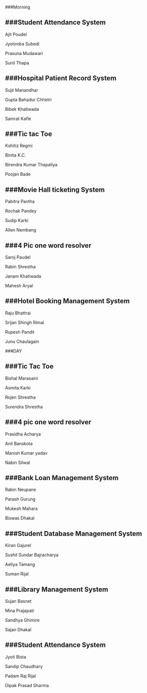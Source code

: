###Morning

###Student Attendance System
--------------------------------------------------------
Ajit Poudel

Jyotindra Subedi

Prasuna Mudawari

Sunil Thapa

###Hospital Patient Record System
--------------------------------------------------------
Sujit Manandhar

Gupta Bahadur Chhetri

Bibek Khatiwada

Samrat Kafle

###Tic tac Toe
--------------------------------------------------------
Kshitiz Regmi

Binita K.C.

Birendra Kumar Thapaliya

Poojan Bade

###Movie Hall ticketing System
--------------------------------------------------------
Pabitra Pantha

Rochak Pandey

Sudip Karki

Allen Nembang


###4 Pic one word resolver
--------------------------------------------------------
Saroj Paudel

Rabin Shrestha

Janam Khatiwada

Mahesh Aryal

###Hotel Booking Management System
--------------------------------------------------------
Raju Bhattrai

Srijan Shingh Rimal

Rupesh Pandit

Junu Chaulagain

###DAY

###Tic Tac Toe
--------------------------------------------------------
Bishal Marasaini

Asmita Karki

Rojen Shrestha

Surendra Shrestha


###4 pic one word resolver
--------------------------------------------------------
Prasidha Acharya

Anil Banskota

Manish Kumar yadav

Nabin Silwal


###Bank Loan Management System
--------------------------------------------------------
Rabin Neupane

Parash Gurung

Mukesh Mahara

Biswas Dhakal


###Student Database Management System
--------------------------------------------------------
Kiran Gajurel

Sushil Sundar Bajracharya

Aeliya Tamang

Suman Rijal


###Library Management System
--------------------------------------------------------
Sujan Basnet

Mina Prajapati

Sandhya Ghimire

Sajan Dhakal


###Student Attendance System
--------------------------------------------------------
Jyoti Bista

Sandip Chaudhary

Padam Raj Rijal

Dipak Prasad Sharma